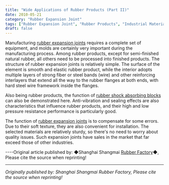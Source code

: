 ```yaml
---
title: "Wide Applications of Rubber Products (Part II)"
date: 2010-05-21
category: "Rubber Expansion Joint"
tags: ["Rubber Expansion Joint", "Rubber Products", "Industrial Materials"]
draft: false
---
```


Manufacturing [rubber expansion joints](http://www.smpolymer.com/xiangjiaopengzhangjie/) requires a complete set of equipment, and molds are certainly very important during the manufacturing process. Among rubber products, except for semi-finished natural rubber, all others need to be processed into finished products. The structure of rubber expansion joints is relatively simple. The surface of the element is smooth and elastic rubber product, while the interior adopts multiple layers of strong fiber or steel bands (wire) and other reinforcing interlayers that extend all the way to the rubber flanges at both ends, with hard steel wire framework inside the flanges.

Also being rubber products, the function of [rubber shock absorbing blocks](http://www.smpolymer.com/) can also be demonstrated here. Anti-vibration and sealing effects are also characteristics that influence rubber products, and their high and low pressure resistance performance is particularly good.

The function of [rubber expansion joints](http://www.smpolymer.com/xiangjiaopengzhangjie/) is to compensate for some errors. Due to their soft texture, they are also convenient for installation. The selected materials are relatively sturdy, so there's no need to worry about quality issues. Such expansion joints have sales in the market that far exceed those of other industries.

----Original article published by: ◆Shanghai Shangmai [Rubber Factory](http://www.smpolymer.com/)◆, Please cite the source when reprinting!

---

*Originally published by: Shanghai Shangmai Rubber Factory, Please cite the source when reprinting!*
